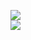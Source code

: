 [![](https://img.shields.io/badge/Made%20With-Github%20Spray-lightgrey.svg?style=for-the-badge&logo=github)](https://github.com/Annihil/github-spray#6473)  
[![](https://i.imgur.com/2DrTn0Z.gif)](https://github.com/Annihil/github-spray)